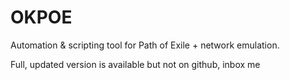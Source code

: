 # OKPOE
Automation &amp; scripting tool for Path of Exile + network emulation.

Full, updated version is available but not on github, inbox me
